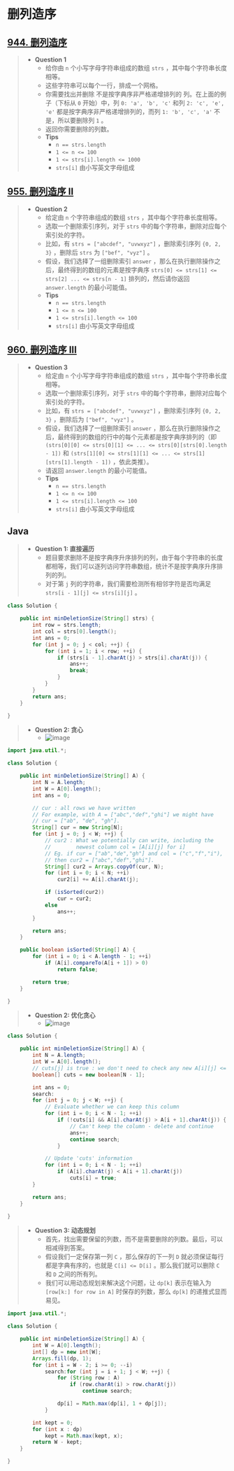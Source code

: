 # 删列造序

## [944. 删列造序](https://leetcode.cn/problems/delete-columns-to-make-sorted/)

> - **Question 1**
>   - 给你由 `n` 个小写字母字符串组成的数组 `strs` ，其中每个字符串长度相等。
>   - 这些字符串可以每个一行，排成一个网格。
>   - 你需要找出并删除 不是按字典序非严格递增排列的 列。在上面的例子（下标从 `0` 开始）中，列 `0: 'a', 'b', 'c'` 和列 `2: 'c', 'e', 'e'` 都是按字典序非严格递增排列的，而列 `1: 'b', 'c', 'a'` 不是，所以要删除列 `1` 。
>   - 返回你需要删除的列数。
>   - **Tips**
>     - `n == strs.length`
>     - `1 <= n <= 100`
>     - `1 <= strs[i].length <= 1000`
>     - `strs[i]` 由小写英文字母组成

## [955. 删列造序 II](https://leetcode.cn/problems/delete-columns-to-make-sorted-ii/)

> - **Question 2**
>   - 给定由 `n` 个字符串组成的数组 `strs` ，其中每个字符串长度相等。
>   - 选取一个删除索引序列，对于 `strs` 中的每个字符串，删除对应每个索引处的字符。
>   - 比如，有 `strs = ["abcdef", "uvwxyz"]` ，删除索引序列 `{0, 2, 3}` ，删除后 `strs` 为 `["bef", "vyz"]` 。
>   - 假设，我们选择了一组删除索引 `answer` ，那么在执行删除操作之后，最终得到的数组的元素是按字典序 `strs[0] <= strs[1] <= strs[2] ... <= strs[n - 1]` 排列的，然后请你返回 `answer.length` 的最小可能值。
>   - **Tips**
>     - `n == strs.length`
>     - `1 <= n <= 100`
>     - `1 <= strs[i].length <= 100`
>     - `strs[i]` 由小写英文字母组成

## [960. 删列造序 III](https://leetcode.cn/problems/delete-columns-to-make-sorted-iii/)

> - **Question 3**
>   - 给定由 `n` 个小写字母字符串组成的数组 `strs` ，其中每个字符串长度相等。
>   - 选取一个删除索引序列，对于 `strs` 中的每个字符串，删除对应每个索引处的字符。
>   - 比如，有 `strs = ["abcdef", "uvwxyz"]` ，删除索引序列 `{0, 2, 3}` ，删除后为 `["bef", "vyz"]` 。
>   - 假设，我们选择了一组删除索引 `answer` ，那么在执行删除操作之后，最终得到的数组的行中的每个元素都是按字典序排列的（即  `(strs[0][0] <= strs[0][1] <= ... <= strs[0][strs[0].length - 1])` 和 `(strs[1][0] <= strs[1][1] <= ... <= strs[1][strs[1].length - 1])` ，依此类推）。
>   - 请返回 `answer.length` 的最小可能值。
>   - **Tips**
>     - `n == strs.length`
>     - `1 <= n <= 100`
>     - `1 <= strs[i].length <= 100`
>     - `strs[i]` 由小写英文字母组成

## Java

> - **Question 1: 直接遍历**
>   - 题目要求删除不是按字典序升序排列的列，由于每个字符串的长度都相等，我们可以逐列访问字符串数组，统计不是按字典序升序排列的列。
>   - 对于第 `j` 列的字符串，我们需要检测所有相邻字符是否均满足 `strs[i - 1][j] <= strs[i][j]` 。

```java
class Solution {

    public int minDeletionSize(String[] strs) {
        int row = strs.length;
        int col = strs[0].length();
        int ans = 0;
        for (int j = 0; j < col; ++j) {
            for (int i = 1; i < row; ++i) {
                if (strs[i - 1].charAt(j) > strs[i].charAt(j)) {
                    ans++;
                    break;
                }
            }
        }
        return ans;
    }

}
```

> - **Question 2: 贪心**
>   - ![image](./images/删列造序1.png)

```java
import java.util.*;

class Solution {

    public int minDeletionSize(String[] A) {
        int N = A.length;
        int W = A[0].length();
        int ans = 0;

        // cur : all rows we have written
        // For example, with A = ["abc","def","ghi"] we might have
        // cur = ["ab", "de", "gh"].
        String[] cur = new String[N];
        for (int j = 0; j < W; ++j) {
            // cur2 : What we potentially can write, including the
            //        newest column col = [A[i][j] for i]
            // Eg. if cur = ["ab","de","gh"] and col = ("c","f","i"),
            // then cur2 = ["abc","def","ghi"].
            String[] cur2 = Arrays.copyOf(cur, N);
            for (int i = 0; i < N; ++i)
                cur2[i] += A[i].charAt(j);

            if (isSorted(cur2))
                cur = cur2;
            else
                ans++;
        }

        return ans;
    }

    public boolean isSorted(String[] A) {
        for (int i = 0; i < A.length - 1; ++i)
            if (A[i].compareTo(A[i + 1]) > 0)
                return false;

        return true;
    }

}
```

> - **Question 2: 优化贪心**
>   - ![image](./images/删列造序2.png)

```java
class Solution {

    public int minDeletionSize(String[] A) {
        int N = A.length;
        int W = A[0].length();
        // cuts[j] is true : we don't need to check any new A[i][j] <= A[i][j+1]
        boolean[] cuts = new boolean[N - 1];

        int ans = 0;
        search:
        for (int j = 0; j < W; ++j) {
            // Evaluate whether we can keep this column
            for (int i = 0; i < N - 1; ++i)
                if (!cuts[i] && A[i].charAt(j) > A[i + 1].charAt(j)) {
                    // Can't keep the column - delete and continue
                    ans++;
                    continue search;
                }

            // Update 'cuts' information
            for (int i = 0; i < N - 1; ++i)
                if (A[i].charAt(j) < A[i + 1].charAt(j))
                    cuts[i] = true;
        }

        return ans;
    }

}
```

> - **Question 3: 动态规划**
>   - 首先，找出需要保留的列数，而不是需要删除的列数。最后，可以相减得到答案。
>   - 假设我们一定保存第一列 `C` ，那么保存的下一列 `D` 就必须保证每行都是字典有序的，也就是 `C[i] <= D[i]` 。那么我们就可以删除 `C` 和 `D` 之间的所有列。
>   - 我们可以用动态规划来解决这个问题，让 `dp[k]` 表示在输入为 `[row[k:] for row in A]` 时保存的列数，那么 `dp[k]` 的递推式显而易见。

```java
import java.util.*;

class Solution {

    public int minDeletionSize(String[] A) {
        int W = A[0].length();
        int[] dp = new int[W];
        Arrays.fill(dp, 1);
        for (int i = W - 2; i >= 0; --i)
            search:for (int j = i + 1; j < W; ++j) {
                for (String row : A)
                    if (row.charAt(i) > row.charAt(j))
                        continue search;

                dp[i] = Math.max(dp[i], 1 + dp[j]);
            }

        int kept = 0;
        for (int x : dp)
            kept = Math.max(kept, x);
        return W - kept;
    }

}
```
